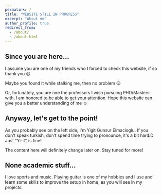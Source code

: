 ```yaml
---
permalink: /
title: "WEBSITE STILL IN PROGRESS"
excerpt: "About me"
author_profile: true
redirect_from:
  - /about/
  - /about.html
---
```


Since you are here...
------
I assume you are one of my friends who I forced to check this website, if so thank you :smile:

Maybe you found it while stalking me, then no problem :stuck_out_tongue_winking_eye:

Or, fortunately, you are one the professors I wish pursuing PHD/Masters with. I am honored to be able to get your attention. Hope this website can give you a better understanding of me :relaxed:

Anyway, let's get to the point!
------
As you probably see on the left side, i'm Yigit Gunsur Elmacioglu. If you don't speak turkish, don't spend time trying to pronounce, it's a bit hard:D Just "Yi-it" is fine!

The content here will definitely change later on. Stay tuned for more!

None academic stuff...
------
I love sports and music. Playing guitar is one of my hobbies and I use and learn some skills to improve the setup in home, as you will see in my projects.
